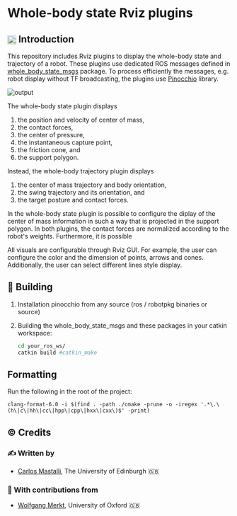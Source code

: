 Whole-body state Rviz plugins
==============================================

## <img align="center" height="20" src="https://i.imgur.com/vAYeCzC.png"/> Introduction

This repository includes Rviz plugins to display the whole-body state and trajectory of a robot. These plugins use dedicated ROS messages defined in [whole_body_state_msgs](https://github.com/cmastalli/whole_body_state_msgs) package. To process efficiently the messages, e.g. robot display without TF broadcasting, the plugins use [Pinocchio](https://github.com/stack-of-tasks/pinocchio) library.

![output](https://user-images.githubusercontent.com/3601935/89519116-c6b45600-d7d3-11ea-89a0-fc8df97df2f0.gif)

The whole-body state plugin displays
  1. the position and velocity of center of mass,
  2. the contact forces,
  3. the center of pressure,
  4. the instantaneous capture point,
  5. the friction cone, and
  6. the support polygon.

Instead, the whole-body trajectory plugin displays
 1. the center of mass trajectory and body orientation,
 2. the swing trajectory and its orientation, and
 3. the target posture and contact forces.

In the whole-body state plugin is possible to configure the diplay of the center of mass information in such a way that is projected in the support polygon. In both plugins, the contact forces are normalized according to the robot's weights. Furthermore, it is possible 

All visuals are configurable through Rviz GUI. For example, the user can configure the color and the dimension of points, arrows and cones. Additionally, the user can select different lines style display.

## :penguin: Building

1. Installation pinocchio from any source (ros / robotpkg binaries or source)

2. Building the whole_body_state_msgs and these packages in your catkin workspace:
    ```bash
	cd your_ros_ws/
	catkin build #catkin_make
    ```

## Formatting
Run the following in the root of the project:
```
clang-format-6.0 -i $(find . -path ./cmake -prune -o -iregex '.*\.\(h\|c\|hh\|cc\|hpp\|cpp\|hxx\|cxx\)$' -print)
```

## :copyright: Credits

### :writing_hand: Written by

- [Carlos Mastalli](https://cmastalli.github.io/), The University of Edinburgh :uk:


### :construction_worker: With contributions from

- [Wolfgang Merkt](http://www.wolfgangmerkt.com/research/), University of Oxford :uk:
